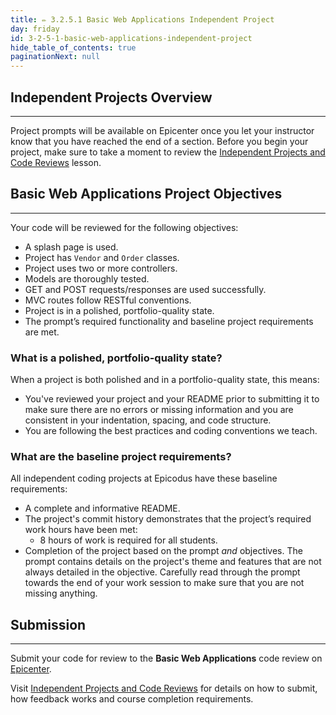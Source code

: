 ```yaml
---
title: ✏️ 3.2.5.1 Basic Web Applications Independent Project
day: friday
id: 3-2-5-1-basic-web-applications-independent-project
hide_table_of_contents: true
paginationNext: null
---
```


## Independent Projects Overview
---

Project prompts will be available on Epicenter once you let your instructor know that you have reached the end of a section. Before you begin your project, make sure to take a moment to review the [Independent Projects and Code Reviews](../../pre-work/getting-started-at-epicodus/1-0-0-09-independent-projects-and-code-reviews) lesson.

## Basic Web Applications Project Objectives
---

Your code will be reviewed for the following objectives:

* A splash page is used.
* Project has `Vendor` and `Order` classes.
* Project uses two or more controllers.
* Models are thoroughly tested.
* GET and POST requests/responses are used successfully.
* MVC routes follow RESTful conventions.
* Project is in a polished, portfolio-quality state.
* The prompt’s required functionality and baseline project requirements are met.

### What is a polished, portfolio-quality state?
When a project is both polished and in a portfolio-quality state, this means:

* You've reviewed your project and your README prior to submitting it to make sure there are no errors or missing information and you are consistent in your indentation, spacing, and code structure. 
* You are following the best practices and coding conventions we teach.

### What are the baseline project requirements?
All independent coding projects at Epicodus have these baseline requirements:

* A complete and informative README.
* The project's commit history demonstrates that the project’s required work hours have been met:
  * 8 hours of work is required for all students.
* Completion of the project based on the prompt _and_ objectives. The prompt contains details on the project's theme and features that are not always detailed in the objective. Carefully read through the prompt towards the end of your work session to make sure that you are not missing anything.

## Submission
---

Submit your code for review to the **Basic Web Applications** code review on [Epicenter](https://epicenter.epicodus.com/).

Visit [Independent Projects and Code Reviews](../../pre-work/getting-started-at-epicodus/1-0-0-09-independent-projects-and-code-reviews)  for details on how to submit, how feedback works and course completion requirements.
